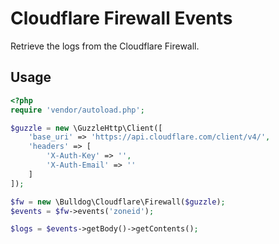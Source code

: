 # Cloudflare Firewall Events

Retrieve the logs from the Cloudflare Firewall.

## Usage

```php
<?php
require 'vendor/autoload.php';

$guzzle = new \GuzzleHttp\Client([
    'base_uri' => 'https://api.cloudflare.com/client/v4/',
    'headers' => [
        'X-Auth-Key' => '',
        'X-Auth-Email' => ''
    ]
]);

$fw = new \Bulldog\Cloudflare\Firewall($guzzle);
$events = $fw->events('zoneid');

$logs = $events->getBody()->getContents();
```
